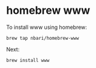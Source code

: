 # homebrew www

To install www using homebrew:

    brew tap nbari/homebrew-www

Next:

    brew install www
